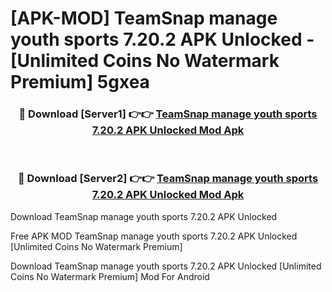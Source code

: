 # [APK-MOD] TeamSnap  manage youth sports 7.20.2 APK Unlocked - [Unlimited Coins No Watermark Premium] 5gxea



<div align="center">
<h3>🔴 Download [Server1] 👉👉 <a href="https://momento.my/?title=TeamSnap__manage_youth_sports_7.20.2_APK_Unlocked">TeamSnap  manage youth sports 7.20.2 APK Unlocked Mod Apk</a></h3><br>

<h3>🔴 Download [Server2] 👉👉 <a href="https://momento.my/?title=TeamSnap__manage_youth_sports_7.20.2_APK_Unlocked">TeamSnap  manage youth sports 7.20.2 APK Unlocked Mod Apk</a></h3>
</div>



Download TeamSnap  manage youth sports 7.20.2 APK Unlocked 

Free APK MOD TeamSnap  manage youth sports 7.20.2 APK Unlocked [Unlimited Coins No Watermark Premium]

Download TeamSnap  manage youth sports 7.20.2 APK Unlocked [Unlimited Coins No Watermark Premium] Mod For Android
